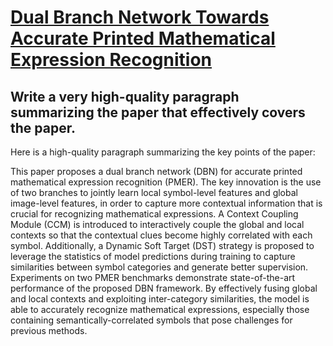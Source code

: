 # [Dual Branch Network Towards Accurate Printed Mathematical Expression   Recognition](https://arxiv.org/abs/2312.09030)

## Write a very high-quality paragraph summarizing the paper that effectively covers the paper.

 Here is a high-quality paragraph summarizing the key points of the paper:

This paper proposes a dual branch network (DBN) for accurate printed mathematical expression recognition (PMER). The key innovation is the use of two branches to jointly learn local symbol-level features and global image-level features, in order to capture more contextual information that is crucial for recognizing mathematical expressions. A Context Coupling Module (CCM) is introduced to interactively couple the global and local contexts so that the contextual clues become highly correlated with each symbol. Additionally, a Dynamic Soft Target (DST) strategy is proposed to leverage the statistics of model predictions during training to capture similarities between symbol categories and generate better supervision. Experiments on two PMER benchmarks demonstrate state-of-the-art performance of the proposed DBN framework. By effectively fusing global and local contexts and exploiting inter-category similarities, the model is able to accurately recognize mathematical expressions, especially those containing semantically-correlated symbols that pose challenges for previous methods.
